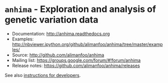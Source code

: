`anhima` - Exploration and analysis of genetic variation data
=============================================================

* Documentation: http://anhima.readthedocs.org
* Examples: http://nbviewer.ipython.org/github/alimanfoo/anhima/tree/master/examples/
* Source: http://github.com/alimanfoo/anhima
* Mailing list: https://groups.google.com/forum/#!forum/anhima
* Release notes: https://github.com/alimanfoo/anhima/releases

See also [instructions for developers](https://github.com/alimanfoo/anhima/blob/master/DEVELOP.md).